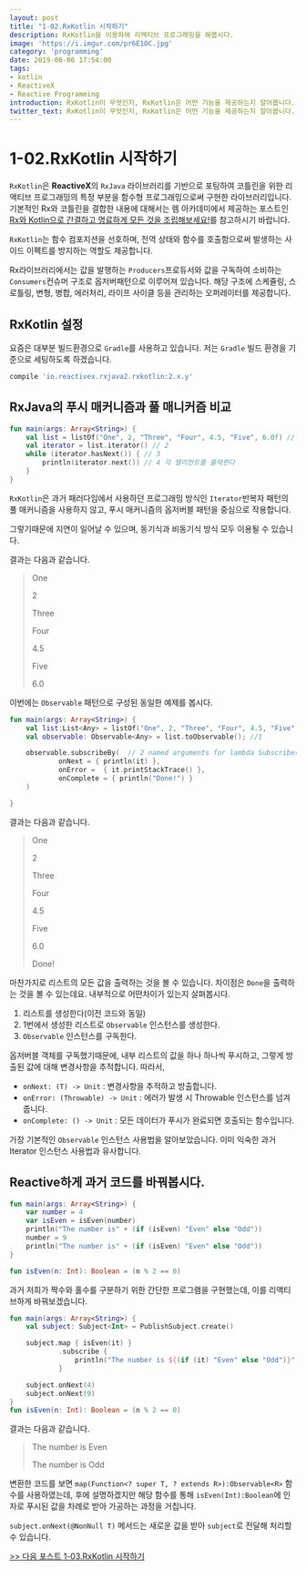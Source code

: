 ```yaml
---
layout: post
title: "1-02.RxKotlin 시작하기"
description: RxKotlin을 이용하여 리액티브 프로그래밍을 해봅시다.
image: 'https://i.imgur.com/pr6E1OC.jpg'
category: 'programming'
date: 2019-06-06 17:54:00
tags:
- kotlin
- ReactiveX
- Reactive Programming
introduction: RxKotlin이 무엇인지, RxKotlin은 어떤 기능을 제공하는지 알아봅니다.
twitter_text: RxKotlin이 무엇인지, RxKotlin은 어떤 기능을 제공하는지 알아봅니다.
---
```


# 1-02.RxKotlin 시작하기

`RxKotlin`은 **ReactiveX**의 `RxJava` 라이브러리를 기반으로 포팅하여 코틀린을 위한 리액티브 프로그래밍의 특정 부분을 함수형 프로그래밍으로써 구현한 라이브러리입니다. 기본적인 Rx와 코틀린을 결합한 내용에 대해서는 렘 아카데미에서 제공하는 포스트인 [Rx와 Kotlin으로 간결하고 명료하게 모든 것을 조립해보세요!](https://academy.realm.io/kr/posts/compose-everything-rx-kotlin/)를 참고하시기 바랍니다.

`RxKotlin`는 함수 컴포지션을 선호하며, 전역 상태와 함수를 호출함으로써 발생하는 사이드 이펙트를 방지하는 역할도 제공합니다.

Rx라이브러리에서는 값을 발행하는 `Producers`프로듀서와 값을 구독하여 소비하는 `Consumers`컨슈머 구조로 옵저버패턴으로 이루어져 있습니다. 해당 구조에 스케쥴링, 스로틀링, 변형, 병합, 에러처리, 라이프 사이클 등을 관리하는 오퍼레이터를 제공합니다.

## RxKotlin 설정

요즘은 대부분 빌드환경으로 `Gradle`를 사용하고 있습니다. 저는 `Gradle` 빌드 환경을 기준으로 세팅하도록 하겠습니다.

```groovy
compile 'io.reactivex.rxjava2.rxkotlin:2.x.y'
```

## RxJava의 푸시 매커니즘과 풀 매니커즘 비교

```kotlin
fun main(args: Array<String>) {
    val list = listOf("One", 2, "Three", "Four", 4.5, "Five", 6.0f) // 1
    val iterator = list.iterator() // 2
    while (iterator.hasNext()) { // 3
        println(iterator.next()) // 4 각 엘리먼트를 출력한다
    }
}
```

`RxKotlin`은 과거 패러다임에서 사용하던 프로그래밍 방식인 `Iterator`반복자 패턴의 풀 매커니즘을 사용하지 않고, 푸시 매커니즘의 옵저버블 패턴을 중심으로 작용합니다.

그렇기때문에 지연이 일어날 수 있으며, 동기식과 비동기식 방식 모두 이용될 수 있습니다.

결과는 다음과 같습니다.

> One
>
> 2
>
> Three
>
> Four
>
> 4.5
>
> Five
>
> 6.0

이번에는 `Observable` 패턴으로 구성된 동일한 예제를 봅시다.

```kotlin
fun main(args: Array<String>) {
    val list:List<Any> = listOf("One", 2, "Three", "Four", 4.5, "Five", 6.0f)
    val observable: Observable<Any> = list.toObservable(); //1

    observable.subscribeBy(  // 2 named arguments for lambda Subscribers
            onNext = { println(it) },
            onError =  { it.printStackTrace() },
            onComplete = { println("Done!") }
    )

}
```

결과는 다음과 같습니다.

> One
>
> 2
>
> Three
>
> Four
>
> 4.5
>
> Five
>
> 6.0
>
> Done!

마찬가지로 리스트의 모든 값을 출력하는 것을 볼 수 있습니다. 차이점은 `Done`을 출력하는 것을 볼 수 있는데요. 내부적으로 어떤차이가 있는지 살펴봅시다.



1. 리스트를 생성한다(이전 코드와 동일)
2. 1번에서 생성한 리스트로 `Observable` 인스턴스를 생성한다.
3. `Observable` 인스턴스를 구독한다.

옵저버블 객체를 구독했기때문에, 내부 리스트의 값을 하나 하나씩 푸시하고, 그렇게 방출된 값에 대해 변경사항을 추적합니다. 따라서,

- `onNext: (T) -> Unit`  : 변경사항을 추적하고 방출합니다.
- `onError: (Throwable) -> Unit` : 에러가 발생 시 Throwable 인스턴스를 넘겨줍니다.
- `onComplete: () -> Unit` : 모든 데이터가 푸시가 완료되면 호출되는 함수입니다.

가장 기본적인 `Observable` 인스턴스 사용법을 알아보았습니다. 이미 익숙한 과거 Iterator 인스턴스 사용법과 유사합니다.

## Reactive하게 과거 코드를 바꿔봅시다. 

```kotlin
fun main(args: Array<String>) {
    var number = 4
    var isEven = isEven(number)
    println("The number is" + (if (isEven) "Even" else "Odd"))
    number = 9
    println("The number is" + (if (isEven) "Even" else "Odd"))
}

fun isEven(n: Int): Boolean = (n % 2 == 0)
```

과거 저희가 짝수와 홀수를 구분하기 위한 간단한 프로그램을 구현했는데, 이를 리액티브하게 바꿔보겠습니다.

```kotlin
fun main(args: Array<String>) {
    val subject: Subject<Int> = PublishSubject.create()

    subject.map { isEven(it) }
            .subscribe {
                println("The number is ${(if (it) "Even" else "Odd")}" )
            }

    subject.onNext(4)
    subject.onNext(9)
}
fun isEven(n: Int): Boolean = (n % 2 == 0)
```

결과는 다음과 같습니다.

> The number is Even
>
> The number is Odd

변환한 코드를 보면 `map(Function<? super T, ? extends R>):Observable<R>` 함수를 사용하였는데, 후에 설명하겠지만 해당 함수를 통해 `isEven(Int):Boolean`에 인자로 푸시된 값을 차례로 받아 가공하는 과정을 거칩니다.

`subject.onNext(@NonNull T)` 메서드는 새로운 값을 받아 `subject`로 전달해 처리할 수 있습니다.

[>> 다음 포스트 1-03.RxKotlin 시작하기](https://soda1127.github.io/reactive-calculator-project/)